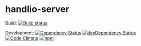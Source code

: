 # handlio-server

Build:
[![Build status](https://ci.appveyor.com/api/projects/status/31a7tbnp9x401v9s/branch/master?svg=true)](https://ci.appveyor.com/project/VanDalkvist/handlio-server/branch/master)

Development:
[![Dependency Status](https://david-dm.org/handlio/handlio-server.svg)](https://david-dm.org/handlio/handlio-server)
[![devDependency Status](https://david-dm.org/handlio/handlio-server/dev-status.svg)](https://david-dm.org/handlio/handlio-server#info=devDependencies)
[![Code Climate](https://codeclimate.com/github/handlio/handlio-server/badges/gpa.svg)](https://codeclimate.com/github/handlio/handlio-server)
[![npm](https://img.shields.io/npm/l/express.svg?style=flat-square)]()
